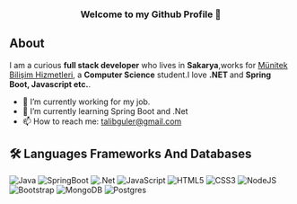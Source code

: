 <h3 align="center"> Welcome to my Github Profile 👋 </h3>

## About

I am a curious <b>full stack developer</b> who lives in <b>Sakarya</b>,works for <a href="https://www.munitek.com/" target="_blank">Münitek Bilişim Hizmetleri</a>, a <b>Computer Science</b> student.I love <b>.NET </b> and <b> Spring Boot, Javascript etc.</b>.

- 🔭 I’m currently working for my job.
- 🌱 I’m currently learning Spring Boot and .Net
- 📫 How to reach me: talibguler@gmail.com

## 🛠️ Languages Frameworks And Databases 

![Java](https://img.shields.io/badge/Java-ED8B00?style=for-the-badge&logo=java&logoColor=white)
![SpringBoot](https://img.shields.io/badge/Spring-6DB33F?style=for-the-badge&logo=spring&logoColor=white)
![.Net](https://img.shields.io/badge/.NET-5C2D91?style=for-the-badge&logo=.net&logoColor=white)
![JavaScript](https://img.shields.io/badge/javascript-%23323330.svg?style=for-the-badge&logo=javascript&logoColor=%23F7DF1E)
![HTML5](https://img.shields.io/badge/html5-%23E34F26.svg?style=for-the-badge&logo=html5&logoColor=white)
![CSS3](https://img.shields.io/badge/css3-%231572B6.svg?style=for-the-badge&logo=css3&logoColor=white)
![NodeJS](https://img.shields.io/badge/node.js-%2343853D.svg?style=for-the-badge&logo=node.js&logoColor=white)
![Bootstrap](https://img.shields.io/badge/bootstrap-%23563D7C.svg?style=for-the-badge&logo=bootstrap&logoColor=white)
![MongoDB](https://img.shields.io/badge/MongoDB-%234ea94b.svg?style=for-the-badge&logo=mongodb&logoColor=white)
![Postgres](https://img.shields.io/badge/postgres-%23316192.svg?style=for-the-badge&logo=postgresql&logoColor=white)



